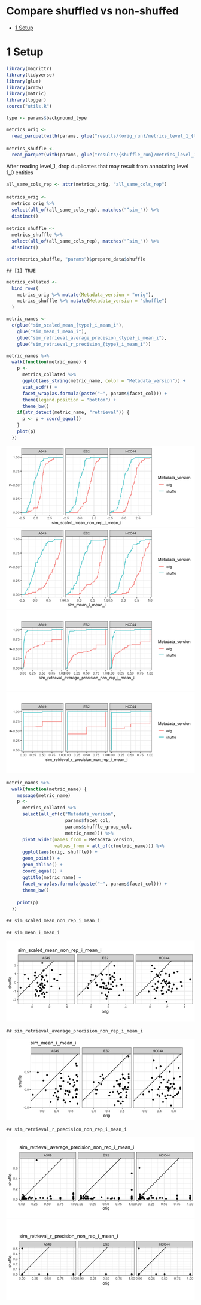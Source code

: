 Compare shuffled vs non-shuffed
================

- <a href="#1-setup" id="toc-1-setup">1 Setup</a>

# 1 Setup

``` r
library(magrittr)
library(tidyverse)
library(glue)
library(arrow)
library(matric)
library(logger)
source("utils.R")
```

``` r
type <- params$background_type
```

``` r
metrics_orig <-
  read_parquet(with(params, glue("results/{orig_run}/metrics_level_1_{type}.parquet")))

metrics_shuffle <-
  read_parquet(with(params, glue("results/{shuffle_run}/metrics_level_1_{type}.parquet")))
```

After reading level_1, drop duplicates that may result from annotating
level 1_0 entities

``` r
all_same_cols_rep <- attr(metrics_orig, "all_same_cols_rep")

metrics_orig <-
  metrics_orig %>%
  select(all_of(all_same_cols_rep), matches("^sim_")) %>%
  distinct()

metrics_shuffle <-
  metrics_shuffle %>%
  select(all_of(all_same_cols_rep), matches("^sim_")) %>%
  distinct()
```

``` r
attr(metrics_shuffle, "params")$prepare_data$shuffle
```

    ## [1] TRUE

``` r
metrics_collated <-
  bind_rows(
    metrics_orig %>% mutate(Metadata_version = "orig"),
    metrics_shuffle %>% mutate(Metadata_version = "shuffle")
  )
```

``` r
metric_names <-
  c(glue("sim_scaled_mean_{type}_i_mean_i"),
    glue("sim_mean_i_mean_i"),
    glue("sim_retrieval_average_precision_{type}_i_mean_i"),
    glue("sim_retrieval_r_precision_{type}_i_mean_i"))
```

``` r
metric_names %>%
  walk(function(metric_name) {
    p <-
      metrics_collated %>%
      ggplot(aes_string(metric_name, color = "Metadata_version")) +
      stat_ecdf() +
      facet_wrap(as.formula(paste("~", params$facet_col))) +
      theme(legend.position = "bottom") +
      theme_bw()
    if(str_detect(metric_name, "retrieval")) {
      p <- p + coord_equal()
    }
    plot(p)
  })
```

![](compare_shuffle_files/figure-gfm/unnamed-chunk-8-1.png)<!-- -->![](compare_shuffle_files/figure-gfm/unnamed-chunk-8-2.png)<!-- -->![](compare_shuffle_files/figure-gfm/unnamed-chunk-8-3.png)<!-- -->![](compare_shuffle_files/figure-gfm/unnamed-chunk-8-4.png)<!-- -->

``` r
metric_names %>%
  walk(function(metric_name) {
    message(metric_name)
    p <-
      metrics_collated %>%
      select(all_of(c("Metadata_version",
                      params$facet_col,
                      params$shuffle_group_col,
                      metric_name))) %>%
      pivot_wider(names_from = Metadata_version,
                  values_from = all_of(c(metric_name))) %>%
      ggplot(aes(orig, shuffle)) +
      geom_point() +
      geom_abline() +
      coord_equal() +
      ggtitle(metric_name) +
      facet_wrap(as.formula(paste("~", params$facet_col))) +
      theme_bw()

    print(p)
  })
```

    ## sim_scaled_mean_non_rep_i_mean_i

    ## sim_mean_i_mean_i

![](compare_shuffle_files/figure-gfm/unnamed-chunk-9-1.png)<!-- -->

    ## sim_retrieval_average_precision_non_rep_i_mean_i

![](compare_shuffle_files/figure-gfm/unnamed-chunk-9-2.png)<!-- -->

    ## sim_retrieval_r_precision_non_rep_i_mean_i

![](compare_shuffle_files/figure-gfm/unnamed-chunk-9-3.png)<!-- -->![](compare_shuffle_files/figure-gfm/unnamed-chunk-9-4.png)<!-- -->
